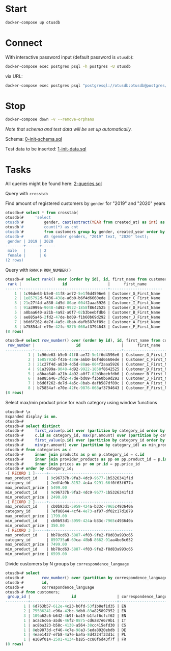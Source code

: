 # Start

```sh
docker-compose up otusdb
```

# Connect

With interactive password input (default password is `otusdb`):
```sh
docker-compose exec postgres psql -h postgres -U otusdb
```
via URL:
```sh
docker-compose exec postgres psql "postgresql://otusdb:otusdb@postgres/otusdb"
```

# Stop

```sh
docker-compose down -v --remove-orphans
```

_Note that schema and test data will be set up automatically._

Schema:
[0-init-schema.sql](https://github.com/dstdfx/otus-dbmgmt/blob/master/part24/docker-entrypoint-initdb.d/0-init-schema.sql)

Test data to be inserted:
[1-init-data.sql](https://github.com/dstdfx/otus-dbmgmt/blob/master/part24/docker-entrypoint-initdb.d/1-init-data.sql)


# Tasks

All queries might be found here:
[2-queries.sql](https://github.com/dstdfx/otus-dbmgmt/blob/master/part24/docker-entrypoint-initdb.d/2-queries.sql)

Query with `crosstab`

Find amount of registered customers by `gender` for "2019" and "2020" years

```sql
otusdb=# select * from crosstab(
otusdb(#     'select
otusdb'#         gender, cast(extract(YEAR from created_at) as int) as created_year,
otusdb'#         count(*) as cnt
otusdb'#         from customers group by gender, created_year order by 1', $$VALUES('2019'::text), ('2020'::text)$$)
otusdb-#         AS (gender genders, "2019" text, "2020" text);
 gender | 2019 | 2020
--------+------+------
 male   |      | 2
 female |      | 6
(2 rows)
```

Query with `RANK` и `ROW_NUMBER()`

```sql
otusdb=# select rank() over (order by id), id, first_name from customers;
 rank |                  id                  |      first_name
------+--------------------------------------+-----------------------
    1 | 1c96de63-b5e0-41f8-ae72-5e1f6d4596e6 | Customer_G_First_Name
    2 | 1e85792d-f436-438e-a6b0-b6f4d6660ede | Customer_C_First_Name
    3 | 21c27f4d-a830-4d5d-80ae-004f2aaa5926 | Customer_I_First_Name
    4 | 91a3999a-9048-4d92-9922-1858f8642525 | Customer_D_First_Name
    5 | a8baa640-a21b-4a92-a0f7-02b3beebfdb6 | Customer_B_First_Name
    6 | ae885a46-2fd2-47de-bd09-f1b60b69d292 | Customer_J_First_Name
    7 | b6d6f262-de7d-4a5c-8bab-dafb587df89c | Customer_A_First_Name
    8 | b75854af-e70e-42fc-9876-068af3794643 | Customer_F_First_Name
(8 rows)
```

```sql
otusdb=# select row_number() over (order by id), id, first_name from customers;
 row_number |                  id                  |      first_name
------------+--------------------------------------+-----------------------
          1 | 1c96de63-b5e0-41f8-ae72-5e1f6d4596e6 | Customer_G_First_Name
          2 | 1e85792d-f436-438e-a6b0-b6f4d6660ede | Customer_C_First_Name
          3 | 21c27f4d-a830-4d5d-80ae-004f2aaa5926 | Customer_I_First_Name
          4 | 91a3999a-9048-4d92-9922-1858f8642525 | Customer_D_First_Name
          5 | a8baa640-a21b-4a92-a0f7-02b3beebfdb6 | Customer_B_First_Name
          6 | ae885a46-2fd2-47de-bd09-f1b60b69d292 | Customer_J_First_Name
          7 | b6d6f262-de7d-4a5c-8bab-dafb587df89c | Customer_A_First_Name
          8 | b75854af-e70e-42fc-9876-068af3794643 | Customer_F_First_Name
(8 rows)
```

Select max/min product price for each category using window functions

```sql
otusdb=# \x
Expanded display is on.
otusdb=#
otusdb=# select distinct
otusdb-#     first_value(p.id) over (partition by category_id order by pr.amount desc) as max_product_id,
otusdb-#     c.id as category_id, max(pr.amount) over (partition by category_id) as max_product_price,
otusdb-#     first_value(p.id) over (partition by category_id order by pr.amount asc) as min_product_id,
otusdb-#     min(pr.amount) over (partition by category_id) as min_product_price
otusdb-# from categories as c
otusdb-#     inner join products as p on p.category_id = c.id
otusdb-#     inner join provider_products as pp on pp.product_id = p.id
otusdb-#     inner join prices as pr on pr.id = pp.price_id
otusdb-# order by category_id;
-[ RECORD 1 ]-----+-------------------------------------
max_product_id    | 9c96737b-9fa3-4dc9-9677-1b5326341f1d
category_id       | 2edf4e9b-8152-4c4a-9291-66f0f63f677a
max_product_price | 5499.00
min_product_id    | 9c96737b-9fa3-4dc9-9677-1b5326341f1d
min_product_price | 2490.80
-[ RECORD 2 ]-----+-------------------------------------
max_product_id    | cb0b93d1-5959-424a-b33c-7965c493640a
category_id       | 7ef86644-4cf4-4e73-af97-df02c17d1879
max_product_price | 1799.00
min_product_id    | cb0b93d1-5959-424a-b33c-7965c493640a
min_product_price | 350.00
-[ RECORD 3 ]-----+-------------------------------------
max_product_id    | bb78cd63-5887-4f03-9fe2-f8d83a993c65
category_id       | 859735a6-69ca-48b8-8662-91aa4be8c652
max_product_price | 7499.00
min_product_id    | bb78cd63-5887-4f03-9fe2-f8d83a993c65
min_product_price | 6599.00
```

Divide customers by N groups by `correspondence_language`

```sql
otusdb=# select
otusdb-#        row_number() over (partition by correspondence_language order by first_name) as group_id,
otusdb-#        id,
otusdb-#        correspondence_language
otusdb-# from customers;
 group_id |                  id                  | correspondence_language
----------+--------------------------------------+-------------------------
        1 | 6d763b57-612e-4c23-b6fd-53f1b8ef1d35 | EN
        2 | 75586241-c96a-42bc-9db0-83a825897952 | EN
        3 | 109a62c6-b642-4b9f-ba19-b1faf6cfcf62 | EN
        1 | acac6c6a-a5d6-46f2-8875-cd6a87e679b1 | IT
        1 | ac8ba323-b58c-4130-a564-38cc415efd30 | CS
        1 | 8eb9873d-cf46-4c7e-98a3-5eda8920ebdb | DE
        1 | 4eae1427-e7b8-4a7e-ba4a-8d4224f33d1c | PL
        1 | e169f014-2501-4134-b185-cc80f6d43f7f | FR
(8 rows)
```
